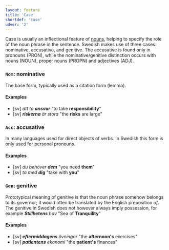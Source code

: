```yaml
---
layout: feature
title: 'Case'
shortdef: 'case'
udver: '2'
---
```


Case is usually an inflectional feature of [nouns](sv-pos/NOUN), helping to specify the role of the noun phrase in the sentence. Swedish makes use of three cases: nominative, accusative, and genitive. The accusative is found only in
pronouns (PRON), while the nominative/genitive distinction occurs with nouns (NOUN), proper nouns (PROPN)
and adjectives (ADJ).

### <a name="Nom">`Nom`</a>: nominative

The base form, typically used as a citation form (lemma).

#### Examples

* [sv] _att ta <b>ansvar</b>_ "to take <b>responsibility</b>"
* [sv] _<b>riskerna</b> är stora_ "the <b>risks</b> are large"

### <a name="Acc">`Acc`</a>: accusative

In many languages used for direct objects of verbs. In Swedish this form is only used for personal pronouns.

#### Examples

* [sv] _du behöver <b>dem</b>_ "you need <b>them</b>"
* [sv] _ta med <b>dig</b>_ "take with <b>you</b>"

### <a name="Gen">`Gen`</a>: genitive

Prototypical meaning of genitive is that the noun phrase somehow belongs to its governor; it would often be translated by the English preposition _of_. The genitive in Swedish does not however always imply possession, for example _<b>Stillhetens</b> hav_ "Sea of <b>Tranquility</b>"

#### Examples

* [sv] _<b>eftermiddagens</b> övningar_ "the <b>afternoon's</b> exercises"
* [sv] _<b>patientens</b> ekonomi_ "the <b>patient's</b> finances"

<!-- Interlanguage links updated Po 6. listopadu 2023, 21:41:37 CET -->
